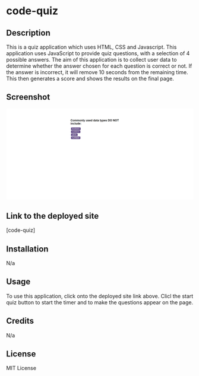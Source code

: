 # code-quiz

## Description
This is a quiz application which uses HTML, CSS and Javascript. This application uses JavaScript to provide quiz questions, with a selection of 4 possible answers. The aim of this application is to collect user data to determine whether the answer chosen for each question is correct or not. If the answer is incorrect, it will remove 10 seconds from the remaining time. This then generates a score and shows the results on the final page. 

## Screenshot
![screenshot of the webpage](/starter/assets/images/screencapture-file-C-Users-user-Desktop-Week6-Web-APIs-Week6-Challenge-code-quiz-starter-index-html-2023-01-17-19_17_04.png)

## Link to the deployed site 
[code-quiz]

## Installation 
N/a

## Usage 
To use this application, click onto the deployed site link above.
Clicl the start quiz button to start the timer and to make the questions appear on the page.

## Credits 
N/a

## License
MIT License